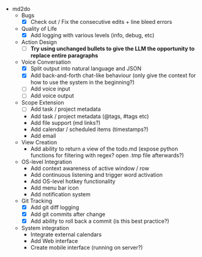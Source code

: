* md2do
  * Bugs
    - [x] Check out / Fix the consecutive edits + line bleed errors
  * Quality of Life
    - [x] Add logging with various levels (info, debug, etc)
  * Action Design
    - [ ] **Try using unchanged bullets to give the LLM the opportunity to replace entire paragraphs**
  * Voice Conversation
    - [x] Split output into natural language and JSON
    - [x] Add back-and-forth chat-like behaviour (only give the context for how to use the system in the beginning?)
    - [ ] Add voice input
    - [ ] Add voice output
  * Scope Extension
    - [ ] Add task / project metadata
    - Add task / project metadata (@tags, #tags etc)
    - Add file support (md links?)
    - Add calendar / scheduled items (timestamps?)
    - Add email
  * View Creation
    - Add ability to return a view of the todo.md (expose python functions for filtering with regex? open .tmp file afterwards?)
  * OS-level Integration
    - Add context awareness of active window / row
    - Add continuous listening and trigger word activation
    - Add OS-level hotkey functionality
    - Add menu bar icon
    - Add notification system
  * Git Tracking
    - [x] Add git diff logging
    - [x] Add git commits after change
    - [x] Add ability to roll back a commit (is this best practice?)
  * System integration
    - Integrate external calendars
    - Add Web interface
    - Create mobile interface (running on server?)